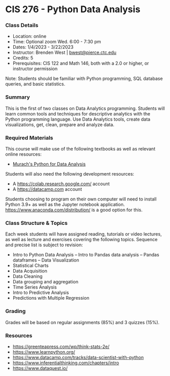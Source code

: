 # CIS 276 - Python Data Analysis

### Class Details
- Location: online
- Time: Optional zoom Wed. 6:00 - 7:30 pm
- Dates: 1/4/2023 - 3/22/2023
- Instructor: Brenden West | bwest@pierce.ctc.edu
- Credits: 5
- Prerequisites: CIS 122 and Math 146, both with a 2.0 or higher, or instructor permission

Note: Students should be familiar with Python programming, SQL database queries, and basic statistics.

### Summary

This is the first of two classes on Data Analytics programming. Students will learn common tools and techniques for descriptive analytics with the Python programming language. Use Data Analytics tools, create data visualizations, get, clean, prepare and analyze data.
  
### Required Materials
This course will make use of the following textbooks as well as relevant online resources:
-  [Murach's Python for Data Analysis](https://www.murach.com/shop/murach-s-python-for-data-analysis-detail)

Students will also need the following development resources:
- A https://colab.research.google.com/ account
- A https://datacamp.com  account

Students choosing to program on their own computer will need to install Python 3.9+ as well as the Jupyter notebook application.  https://www.anaconda.com/distribution/ is a good option for this.

### Class Structure & Topics

Each week students will have assigned reading, tutorials or video lectures, as well as lecture and exercises covering the following topics. Sequence and precise list is subject to revision:

- Intro to Python Data Analysis
– Intro to Pandas data analysis
– Pandas dataframes
– Data Visualization
- Statistical Charts
- Data Acquisition
- Data Cleaning
- Data grouping and aggregation
- Time Series Analysis
- Intro to Predictive Analysis
- Predictions with Multiple Regression

### Grading

Grades will be based on regular assignments (85%) and 3 quizzes (15%).



### Resources
- https://greenteapress.com/wp/think-stats-2e/
- https://www.learnpython.org/
- https://www.datacamp.com/tracks/data-scientist-with-python 
- https://www.inferentialthinking.com/chapters/intro
- https://www.dataquest.io/

